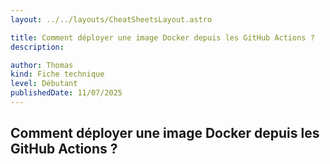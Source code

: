 ```yaml
---
layout: ../../layouts/CheatSheetsLayout.astro

title: Comment déployer une image Docker depuis les GitHub Actions ?
description: 

author: Thomas
kind: Fiche technique
level: Débutant
publishedDate: 11/07/2025
---
```


<article>

# Comment déployer une image Docker depuis les GitHub Actions ?

</article>
